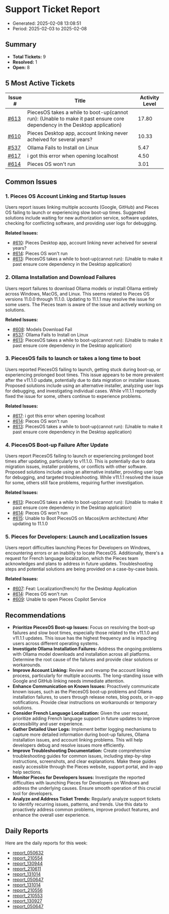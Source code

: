 # Support Ticket Report
- Generated: 2025-02-08 13:08:51
- Period: 2025-02-03 to 2025-02-08

## Summary
- **Total Tickets:** 9
- **Resolved:** 1
- **Open:** 8

## 5 Most Active Tickets
| Issue # | Title | Activity Level |
|---------|-------|----------------|
| [#613](https://github.com/pieces-app/support/issues/613) | PiecesOS takes a while to boot-up(cannot run): (Unable to make it past ensure core dependency in the Desktop application) | 17.80 |
| [#610](https://github.com/pieces-app/support/issues/610) | Pieces Desktop app, account linking never acheived for several years? | 10.33 |
| [#537](https://github.com/pieces-app/support/issues/537) | Ollama Fails to Install on Linux | 5.47 |
| [#617](https://github.com/pieces-app/support/issues/617) | i got this error when opening localhost | 4.50 |
| [#614](https://github.com/pieces-app/support/issues/614) | Pieces OS won't run | 3.01 |

## Common Issues
### 1. Pieces OS Account Linking and Startup Issues
Users report issues linking multiple accounts (Google, GitHub) and Pieces OS failing to launch or experiencing slow boot-up times.  Suggested solutions include waiting for new authorization service, software updates, checking for conflicting software, and providing user logs for debugging.

**Related Issues:**
- [#610](https://github.com/pieces-app/support/issues/610): Pieces Desktop app, account linking never acheived for several years?
- [#614](https://github.com/pieces-app/support/issues/614): Pieces OS won't run
- [#613](https://github.com/pieces-app/support/issues/613): PiecesOS takes a while to boot-up(cannot run): (Unable to make it past ensure core dependency in the Desktop application)

### 2. Ollama Installation and Download Failures
Users report failures to download Ollama models or install Ollama entirely across Windows, MacOS, and Linux.  This seems related to Pieces OS versions 11.0.0 through 11.1.0.  Updating to 11.1.1 may resolve the issue for some users.  The Pieces team is aware of the issue and actively working on solutions.

**Related Issues:**
- [#608](https://github.com/pieces-app/support/issues/608): Models Download Fail
- [#537](https://github.com/pieces-app/support/issues/537): Ollama Fails to Install on Linux
- [#613](https://github.com/pieces-app/support/issues/613): PiecesOS takes a while to boot-up(cannot run): (Unable to make it past ensure core dependency in the Desktop application)

### 3. PiecesOS fails to launch or takes a long time to boot
Users reported PiecesOS failing to launch, getting stuck during boot-up, or experiencing prolonged boot times. This issue appears to be more prevalent after the v11.1.0 update, potentially due to data migration or installer issues. Proposed solutions include using an alternative installer, analyzing user logs for debugging, and investigating individual cases. While v11.1.1 reportedly fixed the issue for some, others continue to experience problems.

**Related Issues:**
- [#617](https://github.com/pieces-app/support/issues/617): i got this error when opening localhost
- [#614](https://github.com/pieces-app/support/issues/614): Pieces OS won't run
- [#613](https://github.com/pieces-app/support/issues/613): PiecesOS takes a while to boot-up(cannot run): (Unable to make it past ensure core dependency in the Desktop application)

### 4. PiecesOS Boot-up Failure After Update
Users report PiecesOS failing to launch or experiencing prolonged boot times after updating, particularly to v11.1.0. This is potentially due to data migration issues, installer problems, or conflicts with other software. Proposed solutions include using an alternative installer, providing user logs for debugging, and targeted troubleshooting. While v11.1.1 resolved the issue for some, others still face problems, requiring further investigation.

**Related Issues:**
- [#613](https://github.com/pieces-app/support/issues/613): PiecesOS takes a while to boot-up(cannot run): (Unable to make it past ensure core dependency in the Desktop application)
- [#614](https://github.com/pieces-app/support/issues/614): Pieces OS won't run
- [#615](https://github.com/pieces-app/support/issues/615): Unable to Boot PiecesOS on Macos(Arm architecture) After updating to 11.1.0

### 5. Pieces for Developers: Launch and Localization Issues
Users report difficulties launching Pieces for Developers on Windows, encountering errors or an inability to locate PiecesOS. Additionally, there's a request for French language localization, which the Pieces team acknowledges and plans to address in future updates. Troubleshooting steps and potential solutions are being provided on a case-by-case basis.

**Related Issues:**
- [#607](https://github.com/pieces-app/support/issues/607): Feat: Localization(french) for the Desktop Application
- [#614](https://github.com/pieces-app/support/issues/614): Pieces OS won't run
- [#609](https://github.com/pieces-app/support/issues/609): Unable to open Pieces Copilot Service


## Recommendations
- **Prioritize PiecesOS Boot-up Issues:** Focus on resolving the boot-up failures and slow boot times, especially those related to the v11.1.0 and v11.1.1 updates. This issue has the highest frequency and is impacting users across different operating systems.
- **Investigate Ollama Installation Failures:** Address the ongoing problems with Ollama model downloads and installation across all platforms. Determine the root cause of the failures and provide clear solutions or workarounds.
- **Improve Account Linking:** Review and revamp the account linking process, particularly for multiple accounts. The long-standing issue with Google and GitHub linking needs immediate attention.
- **Enhance Communication on Known Issues:** Proactively communicate known issues, such as the PiecesOS boot-up problems and Ollama installation failures, to users through release notes, blog posts, or in-app notifications. Provide clear instructions on workarounds or temporary solutions.
- **Consider French Language Localization:** Given the user request, prioritize adding French language support in future updates to improve accessibility and user experience.
- **Gather Detailed User Logs:** Implement better logging mechanisms to capture more detailed information during boot-up failures, Ollama installation issues, and account linking problems. This will help developers debug and resolve issues more efficiently.
- **Improve Troubleshooting Documentation:** Create comprehensive troubleshooting guides for common issues, including step-by-step instructions, screenshots, and clear explanations. Make these guides easily accessible through the Pieces website, support portal, and in-app help sections.
- **Monitor Pieces for Developers Issues:** Investigate the reported difficulties with launching Pieces for Developers on Windows and address the underlying causes. Ensure smooth operation of this crucial tool for developers.
- **Analyze and Address Ticket Trends:** Regularly analyze support tickets to identify recurring issues, patterns, and trends. Use this data to proactively address common problems, improve product features, and enhance the overall user experience.

## Daily Reports
Here are the daily reports for this week:

- [report_050632](daily/2025-02-04/report_050632.md)
- [report_210554](daily/2025-02-04/report_210554.md)
- [report_130944](daily/2025-02-04/report_130944.md)
- [report_210611](daily/2025-02-05/report_210611.md)
- [report_131014](daily/2025-02-05/report_131014.md)
- [report_050647](daily/2025-02-05/report_050647.md)
- [report_131014](daily/2025-02-06/report_131014.md)
- [report_210556](daily/2025-02-06/report_210556.md)
- [report_210553](daily/2025-02-07/report_210553.md)
- [report_130927](daily/2025-02-07/report_130927.md)
- [report_050647](daily/2025-02-07/report_050647.md)

